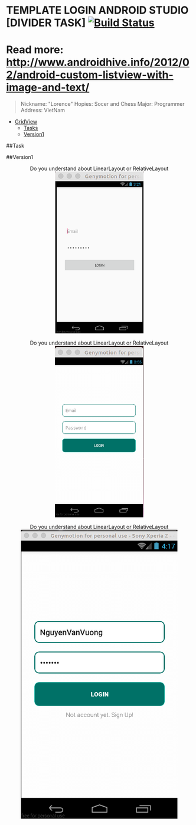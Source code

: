 
# TEMPLATE LOGIN ANDROID STUDIO [DIVIDER TASK] [![Build Status](https://travis-ci.org/nomensa/jquery.hide-show.svg)](https://travis-ci.org/nomensa/jquery.hide-show.svg?branch=master)

# Read more: http://www.androidhive.info/2012/02/android-custom-listview-with-image-and-text/

> Nickname: "Lorence"
> Hopies: Socer and Chess
> Major: Programmer
> Address: VietNam

- [GridView](#gridview)
  - [Tasks](#tasks)
  - [Version1](#version1)

##Task

##Version1
<p align="center">
  <span>Do you understand about LinearLayout or RelativeLayout</span>
  <img src="https://github.com/danisluis6/App-User/blob/version1/SourceCode/1.png">
</p>

<p align="center">
  <span>Do you understand about LinearLayout or RelativeLayout</span>
  <img src="https://github.com/danisluis6/App-User/blob/version1/SourceCode/2.png">
</p>

<p align="center">
  <span>Do you understand about LinearLayout or RelativeLayout</span>
  <img src="https://github.com/danisluis6/App-User/blob/version1/SourceCode/3.png">
</p>



